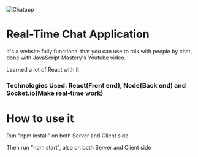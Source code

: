 
![Chatapp](https://user-images.githubusercontent.com/86835927/141042639-fb0aad16-c527-46b9-956b-fae64eefba37.png)

# Real-Time Chat Application

It's a website fully functional that you can use to talk with people by chat, done with JavaScript Mastery's Youtube video.

Learned a lot of React with it

### Technologies Used: React(Front end), Node(Back end) and Socket.io(Make real-time work)

# How to use it

Run "npm install" on both Server and Client side

Then run "npm start", also on both Server and Client side
